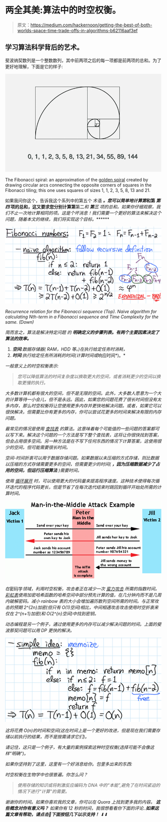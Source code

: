 # 两全其美:算法中的时空权衡。

> 原文：<https://medium.com/hackernoon/getting-the-best-of-both-worlds-space-time-trade-offs-in-algorithms-b62116aaf3ef>

## 学习算法科学背后的艺术。

斐波纳契数列是一个整数数列，其中前两项之后的每一项都是前两项的总和。为了更好地理解，下面是它的样子:

![](img/6c17f4ce0ca4561f86ffaad44a20d639.png)

The Fibonacci spiral: an approximation of the [golden spiral](https://en.wikipedia.org/wiki/Golden_spiral) created by drawing circular arcs connecting the opposite corners of squares in the Fibonacci tiling; this one uses squares of sizes 1, 1, 2, 3, 5, 8, 13 and 21.

如果我问你这个，告诉我这个系列中的第五个 术语 ***。您可以简单地计算第*和第 ***第四*** 项的总和，这又要求您分别计算第**第二*和 ***第三*** 项的总和。如果你仔细观察，我们不止一次地计算相同的项。这是个坏消息！我们需要一个更好的算法来解决这个问题，随着本文的继续，我们将实现这个目标。*******

*![](img/4ff1a6eb8c17ad1ab8c4e7714960d235.png)*

*Recurrence relation for the Fibonacci sequence (Top). Naive algorithm for calculating Nth-term in a Fibonacci sequence and Time Complexity for the same. (Down)*

*简而言之，算法是解决特定问题 的 ***明确定义的步骤列表。有两个主要因素决定了算法的效率。****

1.  ***空间**:数据存储器( *RAM，HDD* 等。)在执行给定任务时消耗，*
2.  ***时间**:执行给定任务所消耗的时间(*计算时间*或*响应时间*)。*

*一般意义上的时空权衡表示:*

> *您可以降低算法的时间复杂度以换取更大的空间，或者消耗更少的空间以换取更慢的执行。*

*大多数计算机都有很大的空间，但不是无限的空间。此外，大多数人愿意为一个大的计算等待一小会儿，但不是永远。因此，如果您的问题花费了很长时间但没有太多内存，那么时空权衡将让您使用更多内存并更快地解决问题。或者，如果它可以很快解决，但需要比你有更多的内存，你可以尝试花更多的时间来解决有限的内存问题。*

*最常见的情况是使用 [*查找表*](https://simple.wikipedia.org/wiki/Lookup_table) 的算法。这意味着每个可能值的一些问题的答案都可以写下来。解决这个问题的一个方法是写下整个查找表，这将让你很快找到答案，但会占用很多空间。另一种方法是在不写下任何东西的情况下计算答案，这使用很少的空间，但可能需要很长时间。*

*空间-时间折衷可以用于数据存储问题。如果数据以未压缩的方式存储，则比数据以压缩的方式存储需要更多的空间，但需要更少的时间( ***，因为压缩数据减少了占用的空间，但运行压缩算法*** )需要时间。*

*使用 [*循环展开*](https://en.wikipedia.org/wiki/Loop_unrolling) 时，可以使用更大的代码量来提高程序速度。这种技术使得每次循环迭代的程序代码更长，但是节省了在每次迭代结束时跳回到循环开始处所需的计算时间。*

*![](img/e853e2e5aeb30480c1e9a70071e5b8e4.png)*

*在*密码学*领域，利用时空权衡，攻击者正在减少一次 [*蛮力攻击*](https://en.wikipedia.org/wiki/Brute-force_attack) 所需的指数时间。[彩虹表](https://en.wikipedia.org/wiki/Rainbow_table)使用加密哈希函数的哈希空间中部分预先计算的值，在几分钟内而不是几周内破解密码。减小 rainbow 表的大小会增加遍历散列空间所需的时间。与正常攻击的预期 2^{2n}加密(但只有 O(1)空间)相比，中间相遇攻击攻击使用时空折衷来仅在 2^{n+1}加密(和 O(2^{n}空间)中找到密钥。*

*动态编程是另一个例子，通过使用更多的内存可以减少解决问题的时间。上面的斐波那契问题可以用 DP 更快的解决。*

*![](img/0d6a8302f64086a82a7b67850bee31e5.png)*

*这将花费 O(n)的时间和空间(这在时间上是一个更好的改进，但是现在我们需要存储以前执行的结果，而不是按需请求它们)。*

*请记住，这只是一个例子，有大量的案例探索这种时空权衡(选择可能不会像这样“明确”)。*

*如果你坚持到了这里，这里有一个好消息给你。包里多出来的东西:*

*时空权衡在生物学中也很普遍。你怎么问？*

> *使用存储的知识或将刺激反应编码为 DNA 中的“本能”,避免了在时间紧迫的情况下进行“计算”的需要。*

*谢谢你的时间。如果你喜欢我的文章，你可以在 Quora 上找到更多我的内容。 ***这些概念对你有意义吗？*** 如果你有 12 秒的时间，我很想看看你下面的评论..**如果这篇文章有帮助，请点击**👏**下面按钮几下以示支持！** ⬇⬇*
